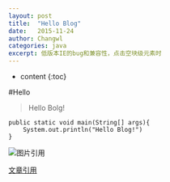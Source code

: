```yaml
---
layout: post
title:  "Hello Blog"
date:   2015-11-24
author: Changwl
categories: java
excerpt: 低版本IE的bug和兼容性，点击空块级元素时
---
```


* content
{:toc}

#Hello
    
> Hello Bolg!

    public static void main(String[] args){
        System.out.println("Hello Blog!")
    }

![图片引用]({{"/static/imgs/jvm-runtime-data-area.png"}})


[文章引用](/2016/01/10/StackOverflowError-OutOfMemoryError "StackOverflowError & OutOfMemoryError")
